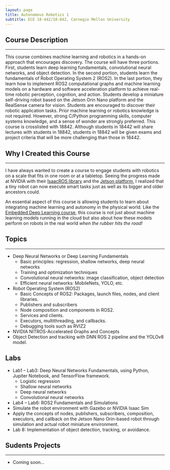 ```yaml
---
layout: page
title: Autonomous Robotics 1 
subtitle: ECE 18-442/18-842, Carnegie Mellon University
---
```

## Course Description  
---  
This course combines machine learning and robotics in a hands-on approach that encourages discovery. The course will have three portions. First, students learn deep learning fundamentals, convolutional neural networks, and object detection. In the second portion, students learn the fundamentals of Robot Operating System 2 (ROS2). In the last portion, they learn how to implement ROS2 computational graphs and machine learning models on a hardware and software acceleration platform to achieve real-time robotic perception, cognition, and action. Students develop a miniature self-driving robot based on the Jetson Orin Nano platform and the RealSense camera for vision. Students are encouraged to discover their robotic application tasks. Prior machine learning or robotics knowledge is not required. However, strong C/Python programming skills, computer systems knowledge, and a sense of wonder are strongly preferred. This course is crosslisted with 18842. Although students in 18442 will share lectures with students in 18842, students in 18842 will be given exams and project criteria that will be more challenging than those in 18442.   

## Why I Created this Course
---
I have always wanted to create a course to engage students with robotics on a scale that fits in one room or at a tabletop. Seeing the progress made at NVIDIA with their [IsaacROS library](https://github.com/NVIDIA-ISAAC-ROS) and the [Jetson platform](https://www.nvidia.com/en-us/autonomous-machines/embedded-systems/), I realized that a tiny robot can now execute smart tasks just as well as its bigger and older ancestors could. 

An essential aspect of this course is allowing students to learn about integrating machine learning and autonomy in the physical world. Like the [Embedded Deep Learning course](/mbed_dl/mbed_dl), this course is not just about machine learning models running in the cloud but also about how these models perform on robots in the real world _when the rubber hits the road!_ 
                     

## Topics
---
* Deep Neural Networks or Deep Learning Fundamentals
  - Basic principles: regression, shallow networks, deep neural networks
  - Training and optimization techniques
  - Convolutional neural networks: image classification, object detection
  -  Efficient neural networks: MobileNets, YOLO, etc.
* Robot Operating System (ROS2)
  - Basic Concepts of ROS2: Packages, launch files, nodes, and client libraries.
  - Publishers and subscribers
  - Node composition and components in ROS2.
  - Services and clients.
  - Executors, multithreading, and callbacks.
  - Debugging tools such as RVIZ2
* NVIDIA NITROS-Accelerated Graphs and Concepts
* Object Detection and tracking with DNN ROS 2 pipeline and the YOLOv8 model.  

## Labs
* Lab1 – Lab3:  Deep Neural Networks Fundamentals, using Python, Jupiter Notebook, and TensorFlow framework.  
  - Logistic regression
  - Shallow neural networks
  - Deep neural networks
  - Convolutional neural networks
* Lab4 – Lab6: ROS2 Fundamentals and Simulations
* Simulate the robot environment with Gazebo or NVIDIA Isaac Sim 
* Apply the concepts of nodes, publishers, subscribers, composition, executors, and callback on the Jetson Nano Orin-based robot through simulation and actual robot miniature environment. 
* Lab 8: Implementation of object detection, tracking, or avoidance. 


## Sudents Projects
---
* Coming soon...
